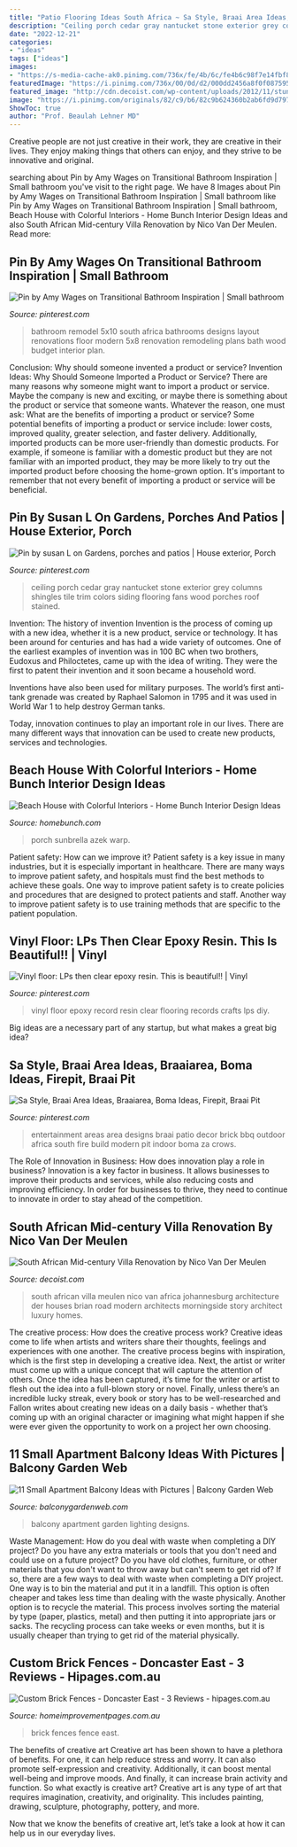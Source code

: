 ```yaml
---
title: "Patio Flooring Ideas South Africa ~ Sa Style, Braai Area Ideas, Braaiarea, Boma Ideas, Firepit, Braai Pit"
description: "Ceiling porch cedar gray nantucket stone exterior grey columns shingles tile trim colors siding flooring fans wood porches roof stained"
date: "2022-12-21"
categories:
- "ideas"
tags: ["ideas"]
images:
- "https://s-media-cache-ak0.pinimg.com/736x/fe/4b/6c/fe4b6c98f7e14fbf88de46e5bcedc4c5.jpg"
featuredImage: "https://i.pinimg.com/736x/00/0d/d2/000dd2456a8f0f08759599265edf2c25--vinyl-flooring-flooring-ideas.jpg"
featured_image: "http://cdn.decoist.com/wp-content/uploads/2012/11/stunning-south-african-villa.jpg"
image: "https://i.pinimg.com/originals/82/c9/b6/82c9b624360b2ab6fd9d797fa84527ba.jpg"
ShowToc: true
author: "Prof. Beaulah Lehner MD"
---
```



Creative people are not just creative in their work, they are creative in their lives. They enjoy making things that others can enjoy, and they strive to be innovative and original.

	

		
searching about Pin by Amy Wages on Transitional Bathroom Inspiration | Small bathroom you've visit to the right page. We have 8 Images about Pin by Amy Wages on Transitional Bathroom Inspiration | Small bathroom like Pin by Amy Wages on Transitional Bathroom Inspiration | Small bathroom, Beach House with Colorful Interiors - Home Bunch Interior Design Ideas and also South African Mid-century Villa Renovation by Nico Van Der Meulen. Read more:
		
    
## Pin By Amy Wages On Transitional Bathroom Inspiration | Small Bathroom

<img loading=lazy src="https://i.pinimg.com/originals/64/57/41/64574188609720dad553550b1c96cb5c.jpg" onerror="this.onerror=null;this.src='https://tse4.mm.bing.net/th?id=OIP.LxKv8tF-zfm2erAYMbCBQAHaKN&amp;pid=15.1';" alt="Pin by Amy Wages on Transitional Bathroom Inspiration | Small bathroom">

_Source: pinterest.com_

>bathroom remodel 5x10 south africa bathrooms designs layout renovations floor modern 5x8 renovation remodeling plans bath wood budget interior plan. 

	

Conclusion: Why should someone invented a product or service?
Invention Ideas: Why Should Someone Imported a Product or Service?
There are many reasons why someone might want to import a product or service. Maybe the company is new and exciting, or maybe there is something about the product or service that someone wants. Whatever the reason, one must ask: What are the benefits of importing a product or service? 
Some potential benefits of importing a product or service include: lower costs, improved quality, greater selection, and faster delivery. Additionally, imported products can be more user-friendly than domestic products. For example, if someone is familiar with a domestic product but they are not familiar with an imported product, they may be more likely to try out the imported product before choosing the home-grown option. 
It's important to remember that not every benefit of importing a product or service will be beneficial.

    
## Pin By Susan L On Gardens, Porches And Patios | House Exterior, Porch

<img loading=lazy src="https://i.pinimg.com/originals/82/c9/b6/82c9b624360b2ab6fd9d797fa84527ba.jpg" onerror="this.onerror=null;this.src='https://tse1.mm.bing.net/th?id=OIP.uBVRTscQAU7f0SZmByEDdQHaLH&amp;pid=15.1';" alt="Pin by susan L on Gardens, porches and patios | House exterior, Porch">

_Source: pinterest.com_

>ceiling porch cedar gray nantucket stone exterior grey columns shingles tile trim colors siding flooring fans wood porches roof stained. 

	

Invention: The history of invention
Invention is the process of coming up with a new idea, whether it is a new product, service or technology. It has been around for centuries and has had a wide variety of outcomes. 
One of the earliest examples of invention was in 100 BC when two brothers, Eudoxus and Philoctetes, came up with the idea of writing. They were the first to patent their invention and it soon became a household word. 

Inventions have also been used for military purposes. The world’s first anti-tank grenade was created by Raphael Salomon in 1795 and it was used in World War 1 to help destroy German tanks. 

Today, innovation continues to play an important role in our lives. There are many different ways that innovation can be used to create new products, services and technologies.

    
## Beach House With Colorful Interiors - Home Bunch Interior Design Ideas

<img loading=lazy src="http://www.homebunch.com/wp-content/uploads/Patio-Ideas.-Patio-Furniture.-Patio-and-porch-design-ideas.-Patio-PatioFurniture-PatioDecor-PatioIdeas-.jpg" onerror="this.onerror=null;this.src='https://tse2.mm.bing.net/th?id=OIP.3TRmuzbp98skS2NTVuxMJwHaJ8&amp;pid=15.1';" alt="Beach House with Colorful Interiors - Home Bunch Interior Design Ideas">

_Source: homebunch.com_

>porch sunbrella azek warp. 

	

Patient safety: How can we improve it?
Patient safety is a key issue in many industries, but it is especially important in healthcare. There are many ways to improve patient safety, and hospitals must find the best methods to achieve these goals. One way to improve patient safety is to create policies and procedures that are designed to protect patients and staff. Another way to improve patient safety is to use training methods that are specific to the patient population.

    
## Vinyl Floor: LPs Then Clear Epoxy Resin. This Is Beautiful!! | Vinyl

<img loading=lazy src="https://i.pinimg.com/736x/00/0d/d2/000dd2456a8f0f08759599265edf2c25--vinyl-flooring-flooring-ideas.jpg" onerror="this.onerror=null;this.src='https://tse2.mm.bing.net/th?id=OIP.X2KQW6obPQhm2BwmMTgvhwEsDU&amp;pid=15.1';" alt="Vinyl floor: LPs then clear epoxy resin. This is beautiful!! | Vinyl">

_Source: pinterest.com_

>vinyl floor epoxy record resin clear flooring records crafts lps diy. 

	

Big ideas are a necessary part of any startup, but what makes a great big idea? 

    
## Sa Style, Braai Area Ideas, Braaiarea, Boma Ideas, Firepit, Braai Pit

<img loading=lazy src="https://s-media-cache-ak0.pinimg.com/736x/fe/4b/6c/fe4b6c98f7e14fbf88de46e5bcedc4c5.jpg" onerror="this.onerror=null;this.src='https://tse3.mm.bing.net/th?id=OIP.k5-65nyy5gCnz8rfcvGBWwHaE8&amp;pid=15.1';" alt="Sa Style, Braai Area Ideas, Braaiarea, Boma Ideas, Firepit, Braai Pit">

_Source: pinterest.com_

>entertainment areas area designs braai patio decor brick bbq outdoor africa south fire build modern pit indoor boma za crows. 

	

The Role of Innovation in Business: How does innovation play a role in business?
Innovation is a key factor in business. It allows businesses to improve their products and services, while also reducing costs and improving efficiency. In order for businesses to thrive, they need to continue to innovate in order to stay ahead of the competition.

    
## South African Mid-century Villa Renovation By Nico Van Der Meulen

<img loading=lazy src="http://cdn.decoist.com/wp-content/uploads/2012/11/stunning-south-african-villa.jpg" onerror="this.onerror=null;this.src='https://tse3.mm.bing.net/th?id=OIP.6QYiqvRERrnuXvd47qO8BwHaD8&amp;pid=15.1';" alt="South African Mid-century Villa Renovation by Nico Van Der Meulen">

_Source: decoist.com_

>south african villa meulen nico van africa johannesburg architecture der houses brian road modern architects morningside story architect luxury homes. 

	

The creative process: How does the creative process work?
Creative ideas come to life when artists and writers share their thoughts, feelings and experiences with one another. The creative process begins with inspiration, which is the first step in developing a creative idea. Next, the artist or writer must come up with a unique concept that will capture the attention of others. Once the idea has been captured, it’s time for the writer or artist to flesh out the idea into a full-blown story or novel. Finally, unless there’s an incredible lucky streak, every book or story has to be well-researched and Fallon writes about creating new ideas on a daily basis - whether that’s coming up with an original character or imagining what might happen if she were ever given the opportunity to work on a project her own choosing.

    
## 11 Small Apartment Balcony Ideas With Pictures | Balcony Garden Web

<img loading=lazy src="http://balconygardenweb.com/wp-content/uploads/2016/02/small-balcony-lighting-designs.jpg" onerror="this.onerror=null;this.src='https://tse3.mm.bing.net/th?id=OIP.zf68-tZPtW23nNmvzIHhQQHaJ4&amp;pid=15.1';" alt="11 Small Apartment Balcony Ideas with Pictures | Balcony Garden Web">

_Source: balconygardenweb.com_

>balcony apartment garden lighting designs. 

	

Waste Management: How do you deal with waste when completing a DIY project?
Do you have any extra materials or tools that you don't need and could use on a future project? Do you have old clothes, furniture, or other materials that you don't want to throw away but can't seem to get rid of? If so, there are a few ways to deal with waste when completing a DIY project. 
One way is to bin the material and put it in a landfill. This option is often cheaper and takes less time than dealing with the waste physically. Another option is to recycle the material. This process involves sorting the material by type (paper, plastics, metal) and then putting it into appropriate jars or sacks. The recycling process can take weeks or even months, but it is usually cheaper than trying to get rid of the material physically.

    
## Custom Brick Fences - Doncaster East - 3 Reviews - Hipages.com.au

<img loading=lazy src="http://mediacache.homeimprovementpages.com.au/creative/galleries/845001_850000/847716/original_images/515617.jpg" onerror="this.onerror=null;this.src='https://tse3.mm.bing.net/th?id=OIP.NafHk-To4NK1s_-RGIAhWgHaFj&amp;pid=15.1';" alt="Custom Brick Fences - Doncaster East - 3 Reviews - hipages.com.au">

_Source: homeimprovementpages.com.au_

>brick fences fence east. 

	

The benefits of creative art
Creative art has been shown to have a plethora of benefits. For one, it can help reduce stress and worry. It can also promote self-expression and creativity. Additionally, it can boost mental well-being and improve moods. And finally, it can increase brain activity and function.
So what exactly is creative art? Creative art is any type of art that requires imagination, creativity, and originality. This includes painting, drawing, sculpture, photography, pottery, and more.

Now that we know the benefits of creative art, let’s take a look at how it can help us in our everyday lives.

